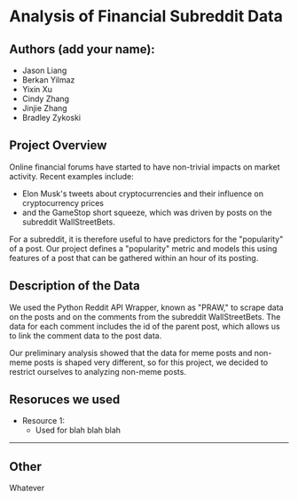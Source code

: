 # Analysis of Financial Subreddit Data

## Authors (add your name):
- Jason Liang
- Berkan Yilmaz
- Yixin Xu
- Cindy Zhang
- Jinjie Zhang
- Bradley Zykoski

## Project Overview
Online financial forums have started to have non-trivial impacts on market activity. Recent examples include:
- Elon Musk's tweets about cryptocurrencies and their influence on cryptocurrency prices
- and the GameStop short squeeze, which was driven by posts on the subreddit WallStreetBets. 

For a subreddit, it is therefore useful to have predictors for the "popularity" of a post. Our project defines a "popularity" metric and models this using features of a post that can be gathered within an hour of its posting.

## Description of the Data

We used the Python Reddit API Wrapper, known as "PRAW," to scrape data on the posts and on the comments from the subreddit WallStreetBets. The data for each comment includes the id of the parent post, which allows us to link the comment data to the post data.

Our preliminary analysis showed that the data for meme posts and non-meme posts is shaped very different, so for this project, we decided to restrict ourselves to analyzing non-meme posts. 



## Resoruces we used
- Resource 1: 
	- Used for blah blah blah



-----------------------------------------------------------
## Other

Whatever
